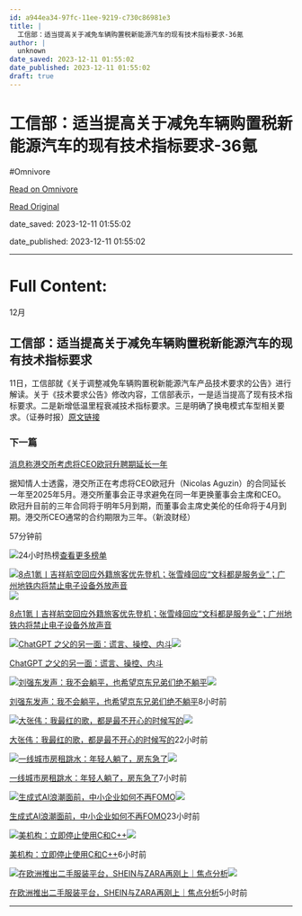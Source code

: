 ```yaml
---
id: a944ea34-97fc-11ee-9219-c730c86981e3
title: |
  工信部：适当提高关于减免车辆购置税新能源汽车的现有技术指标要求-36氪
author: |
  unknown
date_saved: 2023-12-11 01:55:02
date_published: 2023-12-11 01:55:02
draft: true
---
```


# 工信部：适当提高关于减免车辆购置税新能源汽车的现有技术指标要求-36氪
#Omnivore

[Read on Omnivore](https://omnivore.app/me/36-18c57ece55c)

[Read Original](https://36kr.com/newsflashes/2555997424621961?f=rss)

date_saved: 2023-12-11 01:55:02

date_published: 2023-12-11 01:55:02

--- 

# Full Content: 

12月

## 工信部：适当提高关于减免车辆购置税新能源汽车的现有技术指标要求

11日，工信部就《关于调整减免车辆购置税新能源汽车产品技术要求的公告》进行解读。关于《技术要求公告》修改内容，工信部表示，一是适当提高了现有技术指标要求。二是新增低温里程衰减技术指标要求。三是明确了换电模式车型相关要求。（证券时报）[原文链接](https://www.egsea.com/news/detail?id=1650837)

### 下一篇

[消息称港交所考虑将CEO欧冠升聘期延长一年](https://36kr.com/newsflashes/2555996512180610)

据知情人士透露，港交所正在考虑将CEO欧冠升（Nicolas Aguzin）的合同延长一年至2025年5月。港交所董事会正寻求避免在同一年更换董事会主席和CEO。欧冠升目前的三年合同将于明年5月到期，而董事会主席史美伦的任命将于4月到期。港交所CEO通常的合约期限为三年。（新浪财经）

57分钟前

![](https://proxy-prod.omnivore-image-cache.app/0x0,s0eCG3NmJZlzaDxXAvkNascOFp7j6lqhkmfTMNMyI3bI/https://static.36krcdn.com/36kr-web/static/home.d1523964.png)24小时热榜[查看更多榜单](https://36kr.com/hot-list/catalog)

[![8点1氪丨吉祥航空回应外籍旅客优先登机；张雪峰回应“文科都是服务业”；广州地铁内将禁止电子设备外放声音](https://proxy-prod.omnivore-image-cache.app/0x0,sfoqTdf_F0x3CJwME6nOpIKo7XyzIaOIqtvknq_I3FJ4/https://img.36krcdn.com/hsossms/20231211/v2_8a77a877526c4b239a031493961296a4@5667365_oswg126391oswg1053oswg495_img_jpeg?x-oss-process=image/resize,m_mfit,w_600,h_400,limit_0/crop,w_600,h_400,g_center)](https://36kr.com/p/2555605173901705)![](https://proxy-prod.omnivore-image-cache.app/0x0,s0eCG3NmJZlzaDxXAvkNascOFp7j6lqhkmfTMNMyI3bI/https://static.36krcdn.com/36kr-web/static/home.d1523964.png)

[8点1氪丨吉祥航空回应外籍旅客优先登机；张雪峰回应“文科都是服务业”；广州地铁内将禁止电子设备外放声音](https://36kr.com/p/2555605173901705)

[![ChatGPT 之父的另一面：谎言、操控、内斗](https://proxy-prod.omnivore-image-cache.app/0x0,snGy7oJ0sQH3u89vzDMWOnlWReXN5k6-0Xw2G86tl_3A/https://img.36krcdn.com/hsossms/20231210/v2_51e07c1b41e341b3b33ca96199164850@000000_oswg61569oswg1080oswg459_img_000?x-oss-process=image/resize,m_mfit,w_600,h_400,limit_0/crop,w_600,h_400,g_center)](https://36kr.com/p/2554434954352771)![](https://proxy-prod.omnivore-image-cache.app/0x0,s0eCG3NmJZlzaDxXAvkNascOFp7j6lqhkmfTMNMyI3bI/https://static.36krcdn.com/36kr-web/static/home.d1523964.png)

[ChatGPT 之父的另一面：谎言、操控、内斗](https://36kr.com/p/2554434954352771)

[![刘强东发声：我不会躺平，也希望京东兄弟们绝不躺平](https://proxy-prod.omnivore-image-cache.app/0x0,sJN-GU-q68Cee3xCv6lCa3V7rm5bWByuP1MHPogO5UTc/https://img.36krcdn.com/hsossms/20231211/v2_ccbcacc6502045debc9291697c0b8c63@5091053_oswg383490oswg1053oswg495_img_png?x-oss-process=image/resize,m_mfit,w_600,h_400,limit_0/crop,w_600,h_400,g_center)](https://36kr.com/p/2555023830243714)![](https://proxy-prod.omnivore-image-cache.app/0x0,s0eCG3NmJZlzaDxXAvkNascOFp7j6lqhkmfTMNMyI3bI/https://static.36krcdn.com/36kr-web/static/home.d1523964.png)

[刘强东发声：我不会躺平，也希望京东兄弟们绝不躺平](https://36kr.com/p/2555023830243714)8小时前

[![大张伟：我最红的歌，都是最不开心的时候写的](https://proxy-prod.omnivore-image-cache.app/0x0,sKuFyEaNGjtQFJE74xHsqOr3r1Bt_QgG9N5wWaNTrEUo/https://img.36krcdn.com/hsossms/20231210/v2_b824b45045b6477185cfad66884d7633@000000_oswg47999oswg1080oswg460_img_000?x-oss-process=image/resize,m_mfit,w_600,h_400,limit_0/crop,w_600,h_400,g_center)](https://36kr.com/p/2554241191025033)![](https://proxy-prod.omnivore-image-cache.app/0x0,s0eCG3NmJZlzaDxXAvkNascOFp7j6lqhkmfTMNMyI3bI/https://static.36krcdn.com/36kr-web/static/home.d1523964.png)

[大张伟：我最红的歌，都是最不开心的时候写的](https://36kr.com/p/2554241191025033)22小时前

[![一线城市房租跳水：年轻人躺了，房东急了](https://proxy-prod.omnivore-image-cache.app/0x0,sx8zzKVOCi8ewq9VKj2yJjDSD2kofD_59wQ5ZFzjoJ6A/https://img.36krcdn.com/hsossms/20231211/v2_f6a061dc2c53455ebc1f9cc67a87df79@5091053_oswg597335oswg1053oswg495_img_png?x-oss-process=image/resize,m_mfit,w_600,h_400,limit_0/crop,w_600,h_400,g_center)](https://36kr.com/p/2555603781163395)![](https://proxy-prod.omnivore-image-cache.app/0x0,s0eCG3NmJZlzaDxXAvkNascOFp7j6lqhkmfTMNMyI3bI/https://static.36krcdn.com/36kr-web/static/home.d1523964.png)

[一线城市房租跳水：年轻人躺了，房东急了](https://36kr.com/p/2555603781163395)7小时前

[![生成式AI浪潮面前，中小企业如何不再FOMO](https://proxy-prod.omnivore-image-cache.app/0x0,srUIwPmKKIkU6BCK_vLazwZWhcuxYNGf6-GwPG8oYJek/https://img.36krcdn.com/hsossms/20231209/v2_dce7cebf8eb246f4b73cd6e3508fae27@5731126_oswg441038oswg600oswg400_img_png)](https://36kr.com/p/2551968338205059)![](https://proxy-prod.omnivore-image-cache.app/0x0,s0eCG3NmJZlzaDxXAvkNascOFp7j6lqhkmfTMNMyI3bI/https://static.36krcdn.com/36kr-web/static/home.d1523964.png)

[生成式AI浪潮面前，中小企业如何不再FOMO](https://36kr.com/p/2551968338205059)23小时前

[![美机构：立即停止使用C和C++](https://proxy-prod.omnivore-image-cache.app/0x0,s0HBtF_R1bahNfrK-Cc5BcdqCtH4E83QPqH34Ctcfhhw/https://img.36krcdn.com/hsossms/20231211/v2_893932a8d3884f9b999b620d0c2180db@000000_oswg45018oswg1000oswg426_img_000?x-oss-process=image/resize,m_mfit,w_600,h_400,limit_0/crop,w_600,h_400,g_center)](https://36kr.com/p/2555664187824516)![](https://proxy-prod.omnivore-image-cache.app/0x0,s0eCG3NmJZlzaDxXAvkNascOFp7j6lqhkmfTMNMyI3bI/https://static.36krcdn.com/36kr-web/static/home.d1523964.png)

[美机构：立即停止使用C和C++](https://36kr.com/p/2555664187824516)6小时前

[![在欧洲推出二手服装平台，SHEIN与ZARA再刚上｜焦点分析](https://proxy-prod.omnivore-image-cache.app/0x0,sA4uRVXxRCCwsTYBKiUyyf7zwpzL2fYyzjTHk436G2u0/https://img.36krcdn.com/hsossms/20231127/v2_b0729f5df45149d7a7cd574900af1857@5932017_oswg209632oswg1053oswg495_img_jpg?x-oss-process=image/resize,m_mfit,w_600,h_400,limit_0/crop,w_600,h_400,g_center)](https://36kr.com/p/2536115487303172)![](https://proxy-prod.omnivore-image-cache.app/0x0,s0eCG3NmJZlzaDxXAvkNascOFp7j6lqhkmfTMNMyI3bI/https://static.36krcdn.com/36kr-web/static/home.d1523964.png)

[在欧洲推出二手服装平台，SHEIN与ZARA再刚上｜焦点分析](https://36kr.com/p/2536115487303172)5小时前

---


